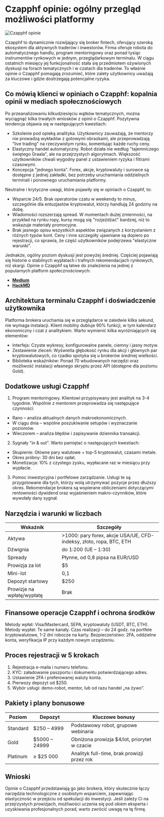 # Czapphf opinie: ogólny przegląd możliwości platformy
![Czapphf opinie](https://github.com/user-attachments/assets/ca8bf7ba-7b7d-48b6-b089-e228322d52c4)

Czapphf to dynamicznie rozwijający się broker fintech, oferujący szeroką ekosystem dla aktywnych traderów i inwestorów. Firma oferuje robota do automatycznego handlu, program mentoringowy oraz ponad tysiąc instrumentów rynkowych w jednym, przeglądarkowym terminalu. W ciągu ostatnich miesięcy jej funkcjonalność stała się przedmiotem ożywionych dyskusji na forach tematycznych i w czatach dla traderów. To właśnie opinie o Czapphf pomagają zrozumieć, które zalety użytkownicy uważają za kluczowe i gdzie dostrzegają potencjalne ryzyka.

## Co mówią klienci w opiniach o Czapphf: kopalnia opinii w mediach społecznościowych
Po przeanalizowaniu kilkudziesięciu wątków tematycznych, można wyciągnąć kilka trwałych wniosków z opinii o Czapphf.
Pozytywna tendencja objawia się w następujących kwestiach:
* Szkolenie pod opieką analityka. Użytkownicy zauważają, że mentorzy nie prowadzą wykładów z gotowymi obrazkami, ale przeprowadzają "live trading" na rzeczywistym rynku, komentując każde ruchy ceny.
* Elastyczny handel automatyczny. Robot działa nie według "tajemniczego świętego Graala", ale na przejrzystych algorytmach. Większość użytkowników chwali wygodny panel z ustawieniem ryzyka i filtrami czasowymi.
* Koncepcja "jednego konta". Forex, akcje, kryptowaluty i surowce są dostępne z jednej zakładki, bez potrzeby uruchamiania oddzielnych terminali i ponownego uruchamiania platformy.

Neutralne i krytyczne uwagi, które pojawiły się w opiniach o Czapphf, to:
* Wsparcie 24/5. Brak operatorów czatu w weekendy to minus, szczególnie dla entuzjastów kryptowalut, którzy handlują 24 godziny na dobę.
* Wiadomości rozszerzają spread. W momentach dużej zmienności, na przykład na rynku ropy, kursy mogą się "rozjeżdżać" bardziej, niż to wskazuje materiały promocyjne.
* Brak jasnego opisu wszystkich aspektów związanych z korzystaniem z różnych typów kont. Ceny i inne szczegóły ujawniane są dopiero po rejestracji, co sprawia, że część użytkowników podejrzewa "elastyczne warunki".

Jednakże, ogólny poziom dyskusji jest powyżej średniej. Częściej pojawiają się historie o stabilnych wypłatach i trafnych rekomendacjach rynkowych, niż skargi. Opinie o Czapphf są łatwe do znalezienia na jednej z popularnych platform społecznościowych:

* [**Medium**](https://medium.com/@Czapphf/czapphf-opinie-co-warto-wiedzie%C4%87-o-brokerze-68d82442daa4)
* [**HackMD**](https://hackmd.io/@Czapphf/r1RZPsHHgg)

## Architektura terminalu Czapphf i doświadczenie użytkownika
Platforma brokera uruchamia się w przeglądarce w zaledwie kilka sekund, nie wymaga instalacji. Klient mobilny dubluje 90% funkcji, w tym kalendarz ekonomiczny i czat z analitykiem. Warto wymienić kilka wyróżniających się elementów:

* Interfejs: Czyste wykresy, konfigurowalne panele, ciemny i jasny motyw.
* Zestawienie zleceń: Wyświetla głębokość rynku dla akcji i głównych par kryptowalutowych, co rzadko spotyka się u brokerów średniej wielkości.
* Biblioteka wskaźników: Ponad 70 wbudowanych narzędzi oraz możliwość instalacji własnego skryptu przez API (dostępne dla poziomu Gold).

## Dodatkowe usługi Czapphf
1. Program mentoringowy. Klientowi przypisywany jest analityk na 3-4 tygodnie. Wspólnie z mentorem przeprowadza się następujące czynności:
  * Rano – analiza aktualnych danych makroekonomicznych.
  * W ciągu dnia – wspólne poszukiwanie setupów i wyznaczanie poziomów.
  * Wieczorem – analiza błędów i zapisywanie dziennika transakcji.

2. Sygnały "in & out". Warto pamiętać o następujących kwestiach:
* Skupienie: Główne pary walutowe + top-5 kryptowalut, czasami metale.
* Okres próbny: 30 dni bez opłat.
* Monetizacja: 10% z czystego zysku, wypłacane raz w miesiącu przy wypłacie.

3. Pomoc inwestycyjna i portfelowe zarządzanie. Usługi te są przygotowane dla tych, którzy wolą utrzymywać pozycje przez dłuższy okres. Rekomendacje brokera są wspierane obliczeniami dotyczącymi rentowności dywidend oraz wyjaśnieniem makro-czynników, które wywołały dany sygnał.

## Narzędzia i warunki w liczbach
| Wskaźnik                | Szczegóły                                                        |
|-------------------------|------------------------------------------------------------------|
| Aktywa                  | >1000: pary forex, akcje USA/UE, CFD-indeksy, złoto, ropa, BTC, ETH |
| Dźwignia                | do 1:200 (UE – 1:30)                                             |
| Spready                 | Płynne, od 0,8 pipsa na EUR/USD                                  |
| Prowizja za lot         | $5                                                               |
| Mini-lot                | 0,1                                                              |
| Depozyt startowy        | $250                                                             |
| Prowizje na wpłatę/wypłatę | Brak                                                            |


## Finansowe operacje Czapphf i ochrona środków
Metody wpłat: Visa/Mastercard, SEPA, kryptowaluty (USDT, BTC, ETH).
Metody wypłat: Te same kanały. Czas realizacji – do 24 godz. na portfele kryptowalutowe, 1-2 dni robocze na karty.
Bezpieczeństwo: 2FA, oddzielne konta, weryfikacja IP przy każdym nowym urządzeniu.

## Proces rejestracji w 5 krokach
1. Rejestracja e-maila i numeru telefonu.
2. KYC: załadowanie paszportu i dokumentu potwierdzającego adres.
3. Ustawienie 2FA i preferowanej waluty konta.
4. Pierwszy depozyt od $250.
5. Wybór usługi: demo-robot, mentor, lub od razu handel „na żywo”.

## Pakiety i plany bonusowe
| Poziom    | Depozyt       | Kluczowe bonusy                                |
|-----------|---------------|-----------------------------------------------|
| Standard  | $250 – 4999   | Podstawowy robot, grupowe webinaria           |
| Gold      | $5000 – 24999 | Obniżona prowizja $4/lot, priorytet w czacie   |
| Platinum  | ≥ $25 000     | Analityk full-time, brak prowizji przez rok   |

## Wnioski
Opinie o Czapphf przedstawiają go jako brokera, który skutecznie łączy narzędzia technologiczne z osobistym wsparciem, zapewniając elastyczność w przejściu od spekulacji do inwestycji. Jeśli zależy Ci na przejrzystych prowizjach, możliwości uczenia się pod okiem eksperta i uzyskiwania profesjonalnych porad, warto zwrócić uwagę na tę firmę.
